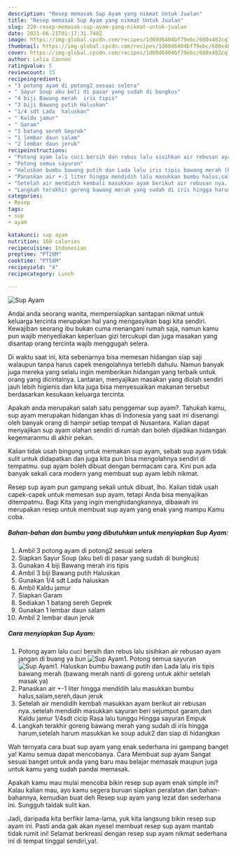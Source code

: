 ```yaml
---
description: "Resep memasak Sup Ayam yang nikmat Untuk Jualan"
title: "Resep memasak Sup Ayam yang nikmat Untuk Jualan"
slug: 220-resep-memasak-sup-ayam-yang-nikmat-untuk-jualan
date: 2021-06-21T01:17:31.748Z
image: https://img-global.cpcdn.com/recipes/1d60d6404bf79ebc/680x482cq70/sup-ayam-foto-resep-utama.jpg
thumbnail: https://img-global.cpcdn.com/recipes/1d60d6404bf79ebc/680x482cq70/sup-ayam-foto-resep-utama.jpg
cover: https://img-global.cpcdn.com/recipes/1d60d6404bf79ebc/680x482cq70/sup-ayam-foto-resep-utama.jpg
author: Lelia Cannon
ratingvalue: 5
reviewcount: 15
recipeingredient:
- "3 potong ayam di potong2 sesuai selera"
- " Sayur Soup aku beli di pasar yang sudah di bungkus"
- "4 biji Bawang merah  iris tipis"
- "3 biji Bawang putih Haluskan"
- "1/4 sdt Lada  haluskan"
- " Kaldu jamur"
- " Garam"
- "1 batang sereh Geprek"
- "1 lembar daun salam"
- "2 lembar daun jeruk"
recipeinstructions:
- "Potong ayam lalu cuci bersih dan rebus lalu sisihkan air rebusan ayam jangan di buang ya bun"
- "Potong semua sayuran"
- "Haluskan bumbu bawang putih dan Lada lalu iris tipis bawang merah (bawang merah nanti di goreng untuk akhir setelah masak ya)"
- "Panaskan air +-1 liter hingga mendidih lalu masukkan bumbu halus,salam,sereh,daun jeruk"
- "Setelah air mendidih kembali masukkan ayam berikut air rebusan nya..setelah mendidih masukkan sayuran beri sejumput garam,dan Kaldu jamur 1/4sdt cicip Rasa lalu tunggu Hingga sayuran Empuk"
- "Langkah terakhir goreng bawang merah yang sudah di iris hingga harum,setelah harum masukkan ke soup aduk2 dan siap di hidangkan"
categories:
- Resep
tags:
- sup
- ayam

katakunci: sup ayam 
nutrition: 160 calories
recipecuisine: Indonesian
preptime: "PT20M"
cooktime: "PT58M"
recipeyield: "4"
recipecategory: Lunch

---
```



![Sup Ayam](https://img-global.cpcdn.com/recipes/1d60d6404bf79ebc/680x482cq70/sup-ayam-foto-resep-utama.jpg)

Andai anda seorang wanita, mempersiapkan santapan nikmat untuk keluarga tercinta merupakan hal yang mengasyikan bagi kita sendiri. Kewajiban seorang ibu bukan cuma menangani rumah saja, namun kamu pun wajib menyediakan keperluan gizi tercukupi dan juga masakan yang disantap orang tercinta wajib menggugah selera.

Di waktu  saat ini, kita sebenarnya bisa memesan hidangan siap saji walaupun tanpa harus capek mengolahnya terlebih dahulu. Namun banyak juga mereka yang selalu ingin memberikan hidangan yang terbaik untuk orang yang dicintainya. Lantaran, menyajikan masakan yang diolah sendiri jauh lebih higienis dan kita juga bisa menyesuaikan makanan tersebut berdasarkan kesukaan keluarga tercinta. 



Apakah anda merupakan salah satu penggemar sup ayam?. Tahukah kamu, sup ayam merupakan hidangan khas di Indonesia yang saat ini disenangi oleh banyak orang di hampir setiap tempat di Nusantara. Kalian dapat menyajikan sup ayam olahan sendiri di rumah dan boleh dijadikan hidangan kegemaranmu di akhir pekan.

Kalian tidak usah bingung untuk memakan sup ayam, sebab sup ayam tidak sulit untuk didapatkan dan juga kita pun bisa mengolahnya sendiri di tempatmu. sup ayam boleh dibuat dengan bermacam cara. Kini pun ada banyak sekali cara modern yang membuat sup ayam lebih nikmat.

Resep sup ayam pun gampang sekali untuk dibuat, lho. Kalian tidak usah capek-capek untuk memesan sup ayam, tetapi Anda bisa menyajikan ditempatmu. Bagi Kita yang ingin menghidangkannya, dibawah ini merupakan resep untuk membuat sup ayam yang enak yang mampu Kamu coba.

<!--inarticleads1-->

##### Bahan-bahan dan bumbu yang dibutuhkan untuk menyiapkan Sup Ayam:

1. Ambil 3 potong ayam di potong2 sesuai selera
1. Siapkan  Sayur Soup (aku beli di pasar yang sudah di bungkus)
1. Gunakan 4 biji Bawang merah  iris tipis
1. Ambil 3 biji Bawang putih Haluskan
1. Gunakan 1/4 sdt Lada  haluskan
1. Ambil  Kaldu jamur
1. Siapkan  Garam
1. Sediakan 1 batang sereh Geprek
1. Gunakan 1 lembar daun salam
1. Ambil 2 lembar daun jeruk




<!--inarticleads2-->

##### Cara menyiapkan Sup Ayam:

1. Potong ayam lalu cuci bersih dan rebus lalu sisihkan air rebusan ayam jangan di buang ya bun
<img src="https://img-global.cpcdn.com/steps/4b6fb39d761224cd/160x128cq70/sup-ayam-langkah-memasak-1-foto.jpg" alt="Sup Ayam">1. Potong semua sayuran
<img src="https://img-global.cpcdn.com/steps/4bb77aaeb70727f7/160x128cq70/sup-ayam-langkah-memasak-2-foto.jpg" alt="Sup Ayam">1. Haluskan bumbu bawang putih dan Lada lalu iris tipis bawang merah (bawang merah nanti di goreng untuk akhir setelah masak ya)
1. Panaskan air +-1 liter hingga mendidih lalu masukkan bumbu halus,salam,sereh,daun jeruk
1. Setelah air mendidih kembali masukkan ayam berikut air rebusan nya..setelah mendidih masukkan sayuran beri sejumput garam,dan Kaldu jamur 1/4sdt cicip Rasa lalu tunggu Hingga sayuran Empuk
1. Langkah terakhir goreng bawang merah yang sudah di iris hingga harum,setelah harum masukkan ke soup aduk2 dan siap di hidangkan




Wah ternyata cara buat sup ayam yang enak sederhana ini gampang banget ya! Kamu semua dapat mencobanya. Cara Membuat sup ayam Sangat sesuai banget untuk anda yang baru mau belajar memasak maupun juga untuk kamu yang sudah pandai memasak.

Apakah kamu mau mulai mencoba bikin resep sup ayam enak simple ini? Kalau kalian mau, ayo kamu segera buruan siapkan peralatan dan bahan-bahannya, kemudian buat deh Resep sup ayam yang lezat dan sederhana ini. Sungguh taidak sulit kan. 

Jadi, daripada kita berfikir lama-lama, yuk kita langsung bikin resep sup ayam ini. Pasti anda gak akan nyesel membuat resep sup ayam mantab tidak rumit ini! Selamat berkreasi dengan resep sup ayam nikmat sederhana ini di tempat tinggal sendiri,ya!.

